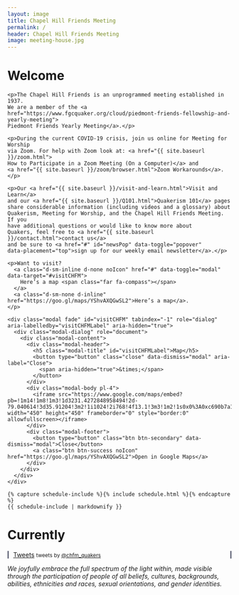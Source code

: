 ```yaml
---
layout: image
title: Chapel Hill Friends Meeting
permalink: /
header: Chapel Hill Friends Meeting
image: meeting-house.jpg
---
```


<div class="row mx-auto">
  <div class="imageInfo col-md-6 order-md-1 order-2 pt-md-2 pt-0">
    <h1>Welcome</h1>

    <p>The Chapel Hill Friends is an unprogrammed meeting established in 1937.
    We are a member of the <a
    href="https://www.fgcquaker.org/cloud/piedmont-friends-fellowship-and-yearly-meeting">
    Piedmont Friends Yearly Meeting</a>.</p>

    <p>During the current COVID-19 crisis, join us online for Meeting for Worship
    via Zoom. For help with Zoom look at: <a href="{{ site.baseurl }}/zoom.html">
    How to Participate in a Zoom Meeting (On a Computer)</a> and
    <a href="{{ site.baseurl }}/zoom/browser.html">Zoom Workarounds</a>.</p>

    <p>Our <a href="{{ site.baseurl }}/visit-and-learn.html">Visit and Learn</a>
    and our <a href="{{ site.baseurl }}/Q101.html">Quakerism 101</a> pages
    share considerable information (including videos and a glossary) about
    Quakerism, Meeting for Worship, and the Chapel Hill Friends Meeting. If you
    have additional questions or would like to know more about
    Quakers, feel free to <a href="{{ site.baseurl }}/contact.html">contact us</a>
    and be sure to <a href="#" id="newsPop" data-toggle="popover"
    data-placement="top">sign up for our weekly email newsletter</a>.</p>

    <p>Want to visit?
      <a class="d-sm-inline d-none noIcon" href="#" data-toggle="modal" data-target="#visitCHFM">
        Here’s a map <span class="far fa-compass"></span>
      </a>
      <a class="d-sm-none d-inline" href="https://goo.gl/maps/YShvAXQGwSL2">Here’s a map</a>.
    </p>

    <div class="modal fade" id="visitCHFM" tabindex="-1" role="dialog" aria-labelledby="visitCHFMLabel" aria-hidden="true">
      <div class="modal-dialog" role="document">
        <div class="modal-content">
          <div class="modal-header">
            <h5 class="modal-title" id="visitCHFMLabel">Map</h5>
            <button type="button" class="close" data-dismiss="modal" aria-label="Close">
              <span aria-hidden="true">&times;</span>
            </button>
          </div>
          <div class="modal-body pl-4">
            <iframe src="https://www.google.com/maps/embed?pb=!1m14!1m8!1m3!1d3231.4272848958494!2d-79.040614!3d35.91204!3m2!1i1024!2i768!4f13.1!3m3!1m2!1s0x0%3A0xc690b7a12fb90e69!2sChapel+Hill+Friends+Meeting!5e0!3m2!1sen!2sus!4v1550611311696" width="450" height="450" frameborder="0" style="border:0" allowfullscreen></iframe>
          </div>
          <div class="modal-footer">
            <button type="button" class="btn btn-secondary" data-dismiss="modal">Close</button>
            <a class="btn btn-success noIcon" href="https://goo.gl/maps/YShvAXQGwSL2">Open in Google Maps</a>
          </div>
        </div>
      </div>
    </div>

    {% capture schedule-include %}{% include schedule.html %}{% endcapture %}
    {{ schedule-include | markdownify }}
  </div>
  <div class="imageInfo col-md-6 order-md-2 order-3">
    <h1>Currently</h1>
    <div class="mt-2" style="padding: 0 10px 0; border-left: solid 3px #6E7182; border-right: solid 3px #6E7182">
      <a class="twitter-timeline"
        data-theme="dark"
        data-chrome="transparent nofooter noheader noborders"
        data-link-color="#7BC679"
        data-tweet-limit="3"
        data-dnt="true"
        href="https://twitter.com/chfm_quakers?ref_src=twsrc%5Etfw">Tweets</a>
      <script async src="https://platform.twitter.com/widgets.js" charset="utf-8"></script>
      <!-- this line is to meet twitter usage guidelines -->
      <small>tweets by <a href="https://twitter.com/chfm_quakers?lang=en">@chfm_quakers</a></small>
    </div>
  </div>
  <div class="imageInfo col-12 order-md-3 order-1 pb-0">
    <p><i>We joyfully embrace the full spectrum of the light within, made visible through the participation of people of all beliefs, cultures, backgrounds, abilities, ethnicities and races, sexual orientations, and gender identities.</i></p>
  </div>
</div>
